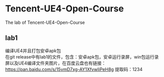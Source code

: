 # Tencent-UE4-Open-Course
The lab of Tencent-UE4-Open-Course  
## lab1
编译UE4并且打包安卓apk包  
在git release中有lab1的文件，包含：安卓apk包，安卓运行录屏，win包运行录屏以及UE4编译文件夹图片，在百度云盘也有链接：https://pan.baidu.com/s/15vmD7xg-AY1XfvwIiPeH8g 
提取码：1234

